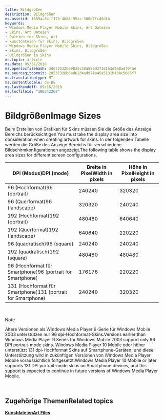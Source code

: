 ```yaml
---
title: Bildgrößen
description: Bildgrößen
ms.assetid: f639ac34-f173-4b84-95ac-360d7fc40d1b
keywords:
- Windows Media Player Mobile Skins, Art Dateien
- Skins, Art Dateien
- Dateien für Skins, Art
- kunstdateien für Skins, Bildgrößen
- Windows Media Player Mobile Skins, Bildgrößen
- Skins, Bildgrößen
- Bildgrößen in Skins
ms.topic: article
ms.date: 05/31/2018
ms.openlocfilehash: 3d672532be9830c58a580d37161b3d9a0adf04ae
ms.sourcegitcommit: 2d531328b6ed82d4ad971a45a5131b430c5866f7
ms.translationtype: MT
ms.contentlocale: de-DE
ms.lasthandoff: 09/16/2019
ms.locfileid: "106342268"
---
```

# <a name="image-sizes"></a><span data-ttu-id="bcfaf-110">Bildgrößen</span><span class="sxs-lookup"><span data-stu-id="bcfaf-110">Image Sizes</span></span>

<span data-ttu-id="bcfaf-111">Beim Erstellen von Grafiken für Skins müssen Sie die Größe des Anzeige Bereichs berücksichtigen.</span><span class="sxs-lookup"><span data-stu-id="bcfaf-111">You must take the display area size into consideration when creating artwork for skins.</span></span> <span data-ttu-id="bcfaf-112">In der folgenden Tabelle werden die Größe des Anzeige Bereichs für verschiedene Bildschirmkonfigurationen angezeigt.</span><span class="sxs-lookup"><span data-stu-id="bcfaf-112">The following table shows the display area sizes for different screen configurations.</span></span>



| <span data-ttu-id="bcfaf-113">DPI (Modus)</span><span class="sxs-lookup"><span data-stu-id="bcfaf-113">DPI (mode)</span></span>                    | <span data-ttu-id="bcfaf-114">Breite in Pixel</span><span class="sxs-lookup"><span data-stu-id="bcfaf-114">Width in pixels</span></span> | <span data-ttu-id="bcfaf-115">Höhe in Pixel</span><span class="sxs-lookup"><span data-stu-id="bcfaf-115">Height in pixels</span></span> |
|-------------------------------|-----------------|------------------|
| <span data-ttu-id="bcfaf-116">96 (Hochformat)</span><span class="sxs-lookup"><span data-stu-id="bcfaf-116">96 (portrait)</span></span>                 | <span data-ttu-id="bcfaf-117">240</span><span class="sxs-lookup"><span data-stu-id="bcfaf-117">240</span></span>             | <span data-ttu-id="bcfaf-118">320</span><span class="sxs-lookup"><span data-stu-id="bcfaf-118">320</span></span>              |
| <span data-ttu-id="bcfaf-119">96 (Querformat)</span><span class="sxs-lookup"><span data-stu-id="bcfaf-119">96 (landscape)</span></span>                | <span data-ttu-id="bcfaf-120">320</span><span class="sxs-lookup"><span data-stu-id="bcfaf-120">320</span></span>             | <span data-ttu-id="bcfaf-121">240</span><span class="sxs-lookup"><span data-stu-id="bcfaf-121">240</span></span>              |
| <span data-ttu-id="bcfaf-122">192 (Hochformat)</span><span class="sxs-lookup"><span data-stu-id="bcfaf-122">192 (portrait)</span></span>                | <span data-ttu-id="bcfaf-123">480</span><span class="sxs-lookup"><span data-stu-id="bcfaf-123">480</span></span>             | <span data-ttu-id="bcfaf-124">640</span><span class="sxs-lookup"><span data-stu-id="bcfaf-124">640</span></span>              |
| <span data-ttu-id="bcfaf-125">192 (Querformat)</span><span class="sxs-lookup"><span data-stu-id="bcfaf-125">192 (landscape)</span></span>               | <span data-ttu-id="bcfaf-126">640</span><span class="sxs-lookup"><span data-stu-id="bcfaf-126">640</span></span>             | <span data-ttu-id="bcfaf-127">220</span><span class="sxs-lookup"><span data-stu-id="bcfaf-127">220</span></span>              |
| <span data-ttu-id="bcfaf-128">96 (quadratisch)</span><span class="sxs-lookup"><span data-stu-id="bcfaf-128">96 (square)</span></span>                   | <span data-ttu-id="bcfaf-129">240</span><span class="sxs-lookup"><span data-stu-id="bcfaf-129">240</span></span>             | <span data-ttu-id="bcfaf-130">240</span><span class="sxs-lookup"><span data-stu-id="bcfaf-130">240</span></span>              |
| <span data-ttu-id="bcfaf-131">192 (quadratisch)</span><span class="sxs-lookup"><span data-stu-id="bcfaf-131">192 (square)</span></span>                  | <span data-ttu-id="bcfaf-132">480</span><span class="sxs-lookup"><span data-stu-id="bcfaf-132">480</span></span>             | <span data-ttu-id="bcfaf-133">480</span><span class="sxs-lookup"><span data-stu-id="bcfaf-133">480</span></span>              |
| <span data-ttu-id="bcfaf-134">96 (Hochformat für Smartphone)</span><span class="sxs-lookup"><span data-stu-id="bcfaf-134">96 (portrait for Smartphone)</span></span>  | <span data-ttu-id="bcfaf-135">176</span><span class="sxs-lookup"><span data-stu-id="bcfaf-135">176</span></span>             | <span data-ttu-id="bcfaf-136">220</span><span class="sxs-lookup"><span data-stu-id="bcfaf-136">220</span></span>              |
| <span data-ttu-id="bcfaf-137">131 (Hochformat für Smartphone)</span><span class="sxs-lookup"><span data-stu-id="bcfaf-137">131 (portrait for Smartphone)</span></span> | <span data-ttu-id="bcfaf-138">240</span><span class="sxs-lookup"><span data-stu-id="bcfaf-138">240</span></span>             | <span data-ttu-id="bcfaf-139">320</span><span class="sxs-lookup"><span data-stu-id="bcfaf-139">320</span></span>              |



 

> [!Note]  
> <span data-ttu-id="bcfaf-140">Ältere Versionen als Windows Media Player 9-Serie für Windows Mobile 2003 unterstützen nur 96 dpi-Hochformat-Skins.</span><span class="sxs-lookup"><span data-stu-id="bcfaf-140">Versions earlier than Windows Media Player 9 Series for Windows Mobile 2003 support only 96 DPI portrait-mode skins.</span></span> <span data-ttu-id="bcfaf-141">Windows Media Player 10 Mobile oder höher unterstützt 131 dpi-Hochformat Skins auf Smartphone-Geräten, und diese Unterstützung wird in zukünftigen Versionen von Windows Media Player Mobile voraussichtlich fortgesetzt.</span><span class="sxs-lookup"><span data-stu-id="bcfaf-141">Windows Media Player 10 Mobile or later supports 131 DPI portrait-mode skins on Smartphone devices, and this support is expected to continue in future versions of Windows Media Player Mobile.</span></span>

 

## <a name="related-topics"></a><span data-ttu-id="bcfaf-142">Zugehörige Themen</span><span class="sxs-lookup"><span data-stu-id="bcfaf-142">Related topics</span></span>

<dl> <dt>

[<span data-ttu-id="bcfaf-143">**Kunstdateien**</span><span class="sxs-lookup"><span data-stu-id="bcfaf-143">**Art Files**</span></span>](art-files-mobile.md)
</dt> </dl>

 

 




